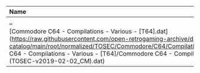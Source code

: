 |Name|Size|
|:---|---:|
|[..](../index.html)|DIR|
|[Commodore C64 - Compilations - Various - [T64].dat](https://raw.githubusercontent.com/open-retrogaming-archive/dat-catalog/main/root/normalized/TOSEC/Commodore/C64/Compilations/Various/[T64]/Commodore C64 - Compilations - Various - [T64]/Commodore C64 - Compilations - Various - [T64] (TOSEC-v2019-02-02_CM).dat)|892|
